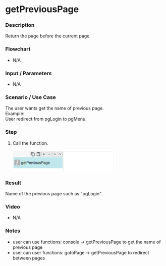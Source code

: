 # getPreviousPage

### Description

Return the page before the current page.

### Flowchart

- N/A

### Input / Parameters

- N/A

### Scenario / Use Case

The user wants get the name of previous page. <br />
Example: <br />
User redirect from pgLogin to pgMenu. <br />

### Step

1. Call the function.

    ![Flowchart](getPreviousPage-step-1.png?raw=true)

### Result

Name of the previous page such as "pgLogin". 

### Video

- N/A
<!--[![Video](http://i.imgur.com/Ot5DWAW.png)](https://youtu.be/StTqXEQ2l-Y?t=35s)-->

### Notes
- user can use functions: console -> getPreviousPage to get the name of previous page
- user can user functions: gotoPage -> getPreviousPage to redirect between pages
